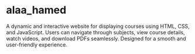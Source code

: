 # alaa_hamed
A dynamic and interactive website for displaying courses using HTML, CSS, and JavaScript. Users can navigate through subjects, view course details, watch videos, and download PDFs seamlessly. Designed for a smooth and user-friendly experience.
